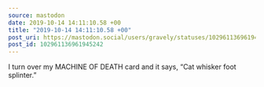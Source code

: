 ```yaml
---
source: mastodon
date: 2019-10-14 14:11:10.58 +00
title: "2019-10-14 14:11:10.58 +00"
post_uri: https://mastodon.social/users/gravely/statuses/102961136961945242
post_id: 102961136961945242
---
```

I turn over my MACHINE OF DEATH card and it says, “Cat whisker foot splinter.”


